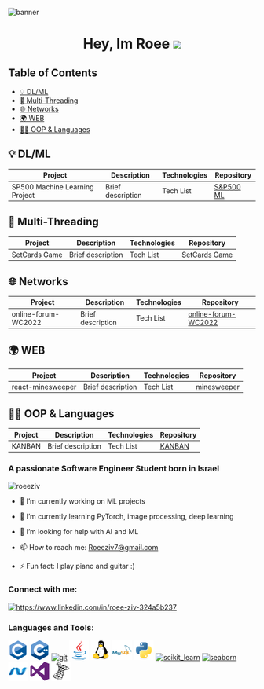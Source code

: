 ![banner](https://as2.ftcdn.net/v2/jpg/01/90/08/69/1000_F_190086992_bDNpRVxiuYP3S7DWS5gfGk3J0SV9bHc3.jpg)
<h1 align="center">Hey, Im Roee <img src="https://github.com/sciencepal/sciencepal/blob/master/assets/Hi.gif" width="29px"></h1>

<!-- Table of Contents -->
## Table of Contents
- [💡 DL/ML](#dlml)
- [🧵 Multi-Threading](#multi-threading)
- [🌐 Networks](#networks)
- [🌍 WEB](#web)
- [👨‍💻 OOP & Languages](#oop--languages)

<!-- DL/ML Section -->
## 💡 DL/ML

<!-- Replace the following table with your DL/ML projects -->
| Project | Description | Technologies | Repository |
|---------|-------------|--------------|------------|
| SP500 Machine Learning Project | Brief description | Tech List | [S&P500 ML](https://github.com/roeeziv/SP500_Machine_Learning_Project.git) |

<!-- Multi-Threading Section -->
## 🧵 Multi-Threading

<!-- Replace the following table with your Multi-Threading projects -->
| Project | Description | Technologies | Repository |
|---------|-------------|--------------|------------|
| SetCards Game | Brief description | Tech List | [SetCards Game](https://github.com/roeeziv/SetCards-Game.git) |


<!-- Networks Section -->
## 🌐 Networks

<!-- Replace the following table with your Networks projects -->
| Project | Description | Technologies | Repository |
|---------|-------------|--------------|------------|
| online-forum-WC2022 | Brief description | Tech List | [online-forum-WC2022](https://github.com/roeeziv/online-forum-WC2022.git) |


<!-- WEB Section -->
## 🌍 WEB

<!-- Replace the following table with your WEB projects -->
| Project | Description | Technologies | Repository |
|---------|-------------|--------------|------------|
| react-minesweeper | Brief description | Tech List | [minesweeper](https://github.com/roeeziv/react-minesweeper.git) |


<!-- OOP & Languages Section -->
## 👨‍💻 OOP & Languages

<!-- Replace the following table with your OOP & Languages projects -->
| Project | Description | Technologies | Repository |
|---------|-------------|--------------|------------|
| KANBAN | Brief description | Tech List | [KANBAN](https://github.com/roeeziv/KANBAN.git) |


<!-- Bio and Contact Info -->
<h3 align="left">A passionate Software Engineer Student born in Israel </h3>

<p align="left"> <img src="https://komarev.com/ghpvc/?username=your-username&label=Profile%20views&color=0e75b6&style=flat" alt="roeeziv" /> </p>

- 🔭 I’m currently working on ML projects

- 🌱 I’m currently learning PyTorch, image processing, deep learning

- 🤝 I’m looking for help with AI and ML

- 📫 How to reach me: Roeeziv7@gmail.com

- ⚡ Fun fact: I play piano and guitar :)



<!-- LinkedIn and Stats -->
<h3 align="left">Connect with me:</h3>
<p align="left">
<a href="https://www.linkedin.com/in/roee-ziv-324a5b237" target="blank"><img align="center" src="https://raw.githubusercontent.com/rahuldkjain/github-profile-readme-generator/master/src/images/icons/Social/linked-in-alt.svg" alt="https://www.linkedin.com/in/roee-ziv-324a5b237" height="30" width="40" /></a>
</p>


<h3 align="left">Languages and Tools:</h3>
<p align="left"> 
<a href="https://www.cprogramming.com/" target="_blank" rel="noreferrer"><img src="https://raw.githubusercontent.com/devicons/devicon/master/icons/c/c-original.svg" alt="c" width="40" height="40"/></a>
<a href="https://www.w3schools.com/cpp/" target="_blank" rel="noreferrer"><img src="https://raw.githubusercontent.com/devicons/devicon/master/icons/cplusplus/cplusplus-original.svg" alt="cplusplus" width="40" height="40"/></a>
<a href="https://git-scm.com/" target="_blank" rel="noreferrer"><img src="https://www.vectorlogo.zone/logos/git-scm/git-scm-icon.svg" alt="git" width="40" height="40"/></a>
<a href="https://www.java.com" target="_blank" rel="noreferrer"><img src="https://raw.githubusercontent.com/devicons/devicon/master/icons/java/java-original.svg" alt="java" width="40" height="40"/></a>
<a href="https://www.linux.org/" target="_blank" rel="noreferrer"><img src="https://raw.githubusercontent.com/devicons/devicon/master/icons/linux/linux-original.svg" alt="linux" width="40" height="40"/></a>
<a href="https://www.mysql.com/" target="_blank" rel="noreferrer"><img src="https://raw.githubusercontent.com/devicons/devicon/master/icons/mysql/mysql-original-wordmark.svg" alt="mysql" width="40" height="40"/></a>
<a href="https://www.python.org" target="_blank" rel="noreferrer"><img src="https://raw.githubusercontent.com/devicons/devicon/master/icons/python/python-original.svg" alt="python" width="40" height="40"/></a>
<a href="https://scikit-learn.org/" target="_blank" rel="noreferrer"><img src="https://upload.wikimedia.org/wikipedia/commons/0/05/Scikit_learn_logo_small.svg" alt="scikit_learn" width="40" height="40"/></a>
<a href="https://seaborn.pydata.org/" target="_blank" rel="noreferrer"><img src="https://seaborn.pydata.org/_images/logo-mark-lightbg.svg" alt="seaborn" width="40" height="40"/></a>
<a href="https://dotnet.microsoft.com/" target="_blank" rel="noreferrer"><img src="https://raw.githubusercontent.com/devicons/devicon/master/icons/dot-net/dot-net-original.svg" alt="dotnet" width="40" height="40"/></a>
<a href="https://visualstudio.microsoft.com/" target="_blank" rel="noreferrer"><img src="https://raw.githubusercontent.com/devicons/devicon/master/icons/visualstudio/visualstudio-plain.svg" alt="visualstudio" width="40" height="40"/></a>
<a href="https://www.microsoft.com/en-us/sql-server" target="_blank" rel="noreferrer"><img src="https://raw.githubusercontent.com/devicons/devicon/master/icons/microsoftsqlserver/microsoftsqlserver-plain.svg" alt="mssql" width="40" height="40"/></a>
</p>







